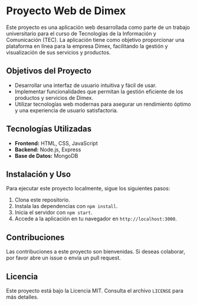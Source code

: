 # Proyecto Web de Dimex

Este proyecto es una aplicación web desarrollada como parte de un trabajo universitario para el curso de Tecnologías de la Información y Comunicación (TEC). La aplicación tiene como objetivo proporcionar una plataforma en línea para la empresa Dimex, facilitando la gestión y visualización de sus servicios y productos.

## Objetivos del Proyecto

- Desarrollar una interfaz de usuario intuitiva y fácil de usar.
- Implementar funcionalidades que permitan la gestión eficiente de los productos y servicios de Dimex.
- Utilizar tecnologías web modernas para asegurar un rendimiento óptimo y una experiencia de usuario satisfactoria.

## Tecnologías Utilizadas

- **Frontend:** HTML, CSS, JavaScript
- **Backend:** Node.js, Express
- **Base de Datos:** MongoDB

## Instalación y Uso

Para ejecutar este proyecto localmente, sigue los siguientes pasos:

1. Clona este repositorio.
2. Instala las dependencias con `npm install`.
3. Inicia el servidor con `npm start`.
4. Accede a la aplicación en tu navegador en `http://localhost:3000`.

## Contribuciones

Las contribuciones a este proyecto son bienvenidas. Si deseas colaborar, por favor abre un issue o envía un pull request.

## Licencia

Este proyecto está bajo la Licencia MIT. Consulta el archivo `LICENSE` para más detalles.
